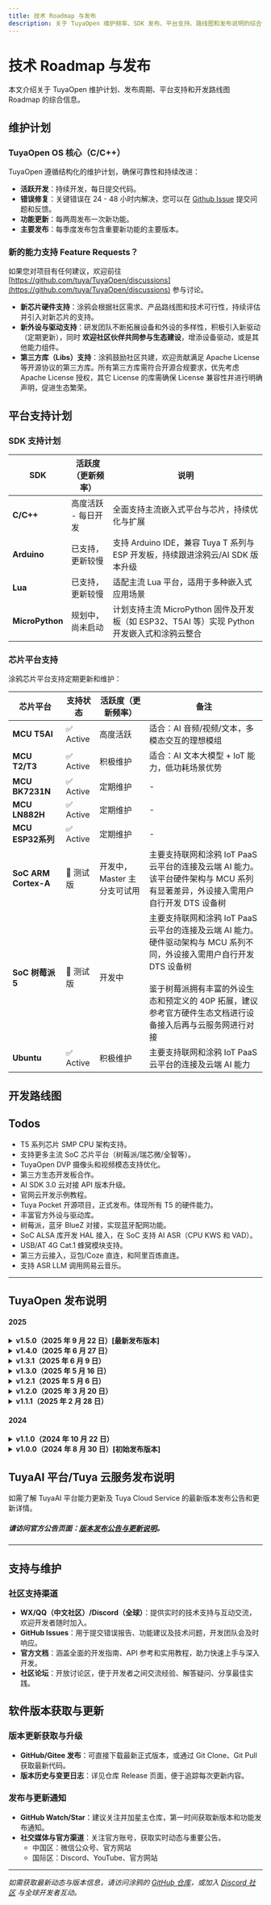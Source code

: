 ```yaml
---
title: 技术 Roadmap 与发布
description: 关于 TuyaOpen 维护频率、SDK 发布、平台支持、路线图和发布说明的综合信息
---
```


# 技术 Roadmap 与发布

本文介绍关于 TuyaOpen 维护计划、发布周期、平台支持和开发路线图 Roadmap 的综合信息。

## 维护计划

### TuyaOpen OS 核心（C/C++）

TuyaOpen 遵循结构化的维护计划，确保可靠性和持续改进：

- **活跃开发**：持续开发，每日提交代码。
- **错误修复**：关键错误在 24 - 48 小时内解决，您可以在 [Github Issue](https://github.com/tuya/TuyaOpen/issues) 提交问题和反馈。
- **功能更新**：每两周发布一次新功能。
- **主要发布**：每季度发布包含重要新功能的主要版本。

### 新的能力支持 Feature Requests？

如果您对项目有任何建议，欢迎前往 [https://github.com/tuya/TuyaOpen/discussions](https://github.com/tuya/TuyaOpen/discussions) 参与讨论。
- **新芯片硬件支持**：涂鸦会根据社区需求、产品路线图和技术可行性，持续评估并引入对新芯片的支持。
- **新外设与驱动支持**：研发团队不断拓展设备和外设的多样性，积极引入新驱动（定期更新），同时 **欢迎社区伙伴共同参与生态建设**，增添设备驱动，或是其他能力组件。
- **第三方库（Libs）支持**：涂鸦鼓励社区共建，欢迎贡献满足 Apache License 等开源协议的第三方库。所有第三方库需符合开源合规要求，优先考虑 Apache License 授权，其它 License 的库需确保 License 兼容性并进行明确声明，促进生态繁荣。

## 平台支持计划

### SDK 支持计划

| SDK             | 活跃度（更新频率）   | 说明 |
|-----------------|------------------------|------|
| **C/C++**       | 高度活跃 - 每日开发     | 全面支持主流嵌入式平台与芯片，持续优化与扩展 |
| **Arduino**     | 已支持，更新较慢        | 支持 Arduino IDE，兼容 Tuya T 系列与 ESP 开发板，持续跟进涂鸦云/AI SDK 版本升级 |
| **Lua**         | 已支持，更新较慢        | 适配主流 Lua 平台，适用于多种嵌入式应用场景 |
| **MicroPython** | 规划中，尚未启动        | 计划支持主流 MicroPython 固件及开发板（如 ESP32、T5AI 等）实现 Python 开发嵌入式和涂鸦云整合 |

### 芯片平台支持 

涂鸦芯片平台支持定期更新和维护：

| 芯片平台         | 支持状态   | 活跃度（更新频率）     | 备注 |
|------------------|------------|------------------------|-------|
| **MCU T5AI**         | ✅ Active    | 高度活跃               | 适合：AI 音频/视频/文本，多模态交互的理想模组       |
| **MCU T2/T3**        | ✅ Active    | 积极维护               | 适合：AI 文本大模型 + IoT 能力，低功耗场景优势      |
| **MCU BK7231N**      | ✅ Active    | 定期维护               | - |
| **MCU LN882H**       | ✅ Active    | 定期维护               | - |
| **MCU ESP32系列**    | ✅ Active    | 定期维护               | - |
| **SoC ARM Cortex-A** | 🚧 测试版  | 开发中，Master 主分支可试用 | 主要支持联网和涂鸦 IoT PaaS 云平台的连接及云端 AI 能力。该平台硬件架构与 MCU 系列有显著差异，外设接入需用户自行开发 DTS 设备树 |
| **SoC 树莓派5**      | 🚧 测试版  | 开发中 | 主要支持联网和涂鸦 IoT PaaS 云平台的连接及云端 AI 能力。硬件驱动架构与 MCU 系列不同，外设接入需用户自行开发 DTS 设备树<br><br>鉴于树莓派拥有丰富的外设生态和预定义的 40P 拓展，建议参考官方硬件生态文档进行设备接入后再与云服务网进行对接 |
| **Ubuntu**    | ✅ Active    | 积极维护               | 主要支持联网和涂鸦 IoT PaaS 云平台的连接及云端 AI 能力|


## 开发路线图
## Todos
- T5 系列芯片 SMP CPU 架构支持。 
- 支持更多主流 SoC 芯片平台（树莓派/瑞芯微/全智等）。
- TuyaOpen DVP 摄像头和视频模态支持优化。
- 第三方生态开发板合作。
- AI SDK 3.0 云对接 API 版本升级。
- 官网云开发示例教程。
- Tuya Pocket 开源项目，正式发布。体现所有 T5 的硬件能力。
- 丰富官方外设与驱动库。
- 树莓派，蓝牙 BlueZ 对接，实现蓝牙配网功能。
- SoC ALSA 库开发 HAL 接入，在 SoC 支持 AI ASR（CPU KWS 和 VAD）。
- USB/AT 4G Cat.1 蜂窝模块支持。
- 第三方云接入，豆包/Coze 直连，和阿里百炼直连。
- 支持 ASR LLM 调用网易云音乐。


---

## TuyaOpen 发布说明

#### **2025**

<details>
<summary><strong>v1.5.0（2025 年 9 月 22 日）[最新发布版本]</strong></summary>

**T5AI 平台与硬件支持：**
- 优化 T5AI 平台，全面支持 SMP（对称多处理）架构，提升多核性能。
- 新增多款官方与生态开发板支持，包括 `TUYA_T5AI_Pocket`、`TUYA_T5A_Core`、`WAVESHARE_T5AI_TOUCH_AMOLED_1_75` 等，丰富硬件生态。
- 新增 `tuya_t5_pocket` 游戏机应用，展示 T5AI 硬件能力。

**图形与显示：**
- 新增 LVGL V8 图形库支持，用户可在 LVGL V9 与 V8 版本间灵活切换，满足不同项目需求。
- 新增 LVGL game 应用，内置 2048、华容道、消消乐等多款经典游戏，提升交互体验。

**AI 与云端应用：**
- 新增 `camera_demo` 示例，实现摄像头接入涂鸦云，支持多种视频 sensor 驱动及示例，扩展 AI 视觉能力。
- 新增 `weather_get_demo` 示例，可通过涂鸦云获取多种格式的天气信息，便于智能场景开发。

**外设与驱动扩展：**
- 新增 T5AI DVP 多种视频 sensor 驱动及应用示例，提升视频采集与处理能力。
- 新增 IR 红外遥控接收与发送示例，支持多种红外遥控场景。
- 新增 ws2812 等多款幻彩灯珠驱动及应用示例，丰富灯光控制与创意玩法。

</details>


<details>
<summary><strong>v1.4.0（2025 年 6 月 27 日）</strong></summary>

**构建系统与跨平台支持：**
- 实现基于 Python 的构建系统架构，增强跨平台兼容性。
- 扩展 T5AI 和 ESP32 芯片系列在 Linux、Windows 和 macOS 平台的支持。
- 引入全面的构建自动化和依赖管理。

**显示与图形引擎：**
- 升级 LVGL 图形库至 v9.1.0 版本，解决 GIF 播放性能问题。
- 实现屏幕旋转功能，支持硬件加速。
- 增强显示驱动架构，支持 QSPI 和 MCU8080 接口。
- 集成三款新显示驱动：SPI ST7305、QSPI ST7735S 和 MCU8080_ST7796。
- 优化单色显示驱动兼容性，适用于嵌入式应用。

**硬件集成与驱动：**
- 优化 IO 扩展芯片 XL9555 驱动性能和可靠性。
- 增强 DNESP32-BOX ES8311 和 NS4168 开发板的硬件兼容性。
- 解决 ESP32 平台编译警告，提升代码质量。

**AI 应用与用户界面：**
- 发布双眼屏情绪机器人应用，具备先进 AI 功能。
- 增强 `chat_bot` 用户界面，优化情感显示和交互模式。

**技术改进：**
- 重构编译系统架构，提升可维护性。
- 实现全面的错误处理和日志记录机制。
- 增强内存管理和资源优化。

</details>

<details>
<summary><strong>v1.3.1（2025 年 6 月 9 日）</strong></summary>

**AI 应用与机器人技术：**
- 集成 Otto 机器人 AI 应用，具备先进运动控制算法。
- 增强 AI 语音交互，改进中断处理和响应准确性。

**开发工具与环境：**
- 实现 TuyaOpen 和平台诊断的综合日志系统。
- 引入 T5AI/ESP32 开发板专用产品 ID（PID）。
- 发布基于 Docker 的构建环境，确保一致的开发工作流程。
- 添加授权码烧录功能，实现安全设备配置。

**硬件集成与性能：**
- 集成 LED 外设驱动组件，具备先进控制功能。
- 优化示例项目编译方法，提升构建效率。
- 增强 ESP32 AI/IoT 构建系统兼容性和稳定性。
- 改进 ESP32/T5AI 显示渲染性能和视觉质量。
- 微调 ESP32-S3 开发板的音频处理算法。

**系统架构：**
- 简化构建流程，增强依赖管理。
- 改进错误报告和调试功能。
- 增强跨平台兼容性和可移植性。

</details>

<details>
<summary><strong>v1.3.0（2025 年 5 月 16 日）</strong></summary>

**AI 平台与多模态功能：**
- 集成 Tuya.AI 2.0 平台，增强语音和视频交互的多模态处理能力。
- 实现 ESP32S3 与 Tuya.AI 云服务的集成，提供先进 AI 功能。
- 优化交互响应时间和处理效率。

**硬件平台支持：**
- 扩展 T5AI 开发板支持：T5AI_Board、T5AI_EVB 和 T5AI_MOJI。
- 集成四款 ESP32S3 开发板：ESP32 面包板、正点原子 ESP32S3_BOX、waveshare esp32 1.8 AMOLED、星智 cube 0.96 OLED。
- 增强硬件抽象层，提升设备兼容性。

**应用集成与用户体验：**
- 解决 ESP32 Tuya 云 IoT 应用与 AI 应用的兼容性问题。
- 增强 `your_chat_bot` 语音交互体验，提升响应准确性和延迟。
- 升级 `your_chat_bot` 用户界面，支持表情显示和增强视觉反馈。
- 实现关键词唤醒和中断处理，支持自然对话流程。

**系统架构：**
- 改进应用隔离和资源管理。
- 增强跨平台兼容性和可移植性。
- 优化内存使用和性能指标。

</details>

<details>
<summary><strong>v1.2.1（2025 年 5 月 6 日）</strong></summary>

**平台集成：**
- 实现全面的 ESP32S3 平台支持，优化性能表现。
- 增强硬件抽象层，提升设备兼容性。

**AI 应用优化：**
- 针对 T5AI 平台架构优化 `your_chat_bot` 应用。
- 改进 AI 处理效率和响应准确性。

**系统改进：**
- 增强跨平台兼容性和稳定性。
- 改进资源管理和内存优化。

</details>

<details>
<summary><strong>v1.2.0（2025 年 3 月 20 日）</strong></summary>

**AI 平台集成：**
- 集成 Tuya.AI 支持，为 `your_chat_bot AI` 应用提供支持。
- 实现先进的自然语言处理功能。

**图形与显示框架：**
- 为 T5AI 平台集成 LVGL 图形库演示。
- 增强视觉渲染功能和用户界面组件。

**开发框架：**
- 改进应用开发工具和 API。
- 增强调试和分析功能。

</details>

<details>
<summary><strong>v1.1.1（2025 年 2 月 28 日）</strong></summary>

**音频与多媒体支持：**
- 为 T5AI_Board 实现全面的音频采集和播放功能。
- 集成先进的音频处理算法和编解码器支持。

**显示与触摸界面：**
- 添加 SPI-TFT 屏幕驱动支持：ILI9341、ST7789 和 GC9A01。
- 集成 IIC 触摸芯片驱动：GT911 和 CST816X，增强用户交互体验。

**硬件集成：**
- 实现旋钮驱动组件，具备先进控制功能。
- 为 T3 平台集成 LVGL 组件和示例。
- 扩展 BK7231N 和 LN882H 芯片架构支持。

**开发工具与安全：**
- 更新 TOS 烧录工具，支持 ESP32 系列芯片烧录功能。
- 升级编译工具 Ninja，提升构建性能。
- 添加 HTTPS 客户端示例，支持安全通信协议。

</details>

#### **2024**

<details>
<summary><strong>v1.1.0（2024 年 10 月 22 日）</strong></summary>

**平台支持与集成：**
- 实现全面的 T5 平台支持，优化性能表现。
- 扩展 ESP32/ESP32C3 平台兼容性和功能集。
- 集成 PlatformIO 开发环境，提升开发者体验。

**安全与通信：**
- 升级 TOS 工具，增强安全功能和性能改进。
- 更新 TLS 组件以支持 mbedTLS v3.5，提升加密安全性。

**开发框架：**
- 增强构建系统架构和依赖管理。
- 改进跨平台兼容性和可移植性。

</details>

<details>
<summary><strong>v1.0.0（2024 年 8 月 30 日）[初始发布版本]</strong></summary>

**核心平台架构：**
- 实现基于 TOS 命令的编译系统，简化开发工作流程。
- 建立 T2/T3/Ubuntu 平台支持，提供全面的硬件抽象。

**开发框架：**
- 引入示例项目的独立编译方法。
- 实现模块化架构，增强代码组织和可维护性。

**连接性与云集成：**
- 集成全面的连接支持：Wi-Fi、蓝牙和有线连接模式。
- 实现 Tuya 云集成，支持 IoT 设备管理和数据同步。
- 添加板载许可证读取功能，实现安全设备认证。

**系统基础：**
- 建立核心系统架构和 API 框架。
- 实现全面的错误处理和日志记录机制。

</details>


## TuyaAI 平台/Tuya 云服务发布说明
如需了解 TuyaAI 平台能力更新及 Tuya Cloud Service 的最新版本发布公告和更新详情。  
##### 请访问官方公告页面：[版本发布公告与更新说明](https://developer.tuya.com/cn/docs/iot/announcement-update?id=Ka5o4ytv9ihvq)。

---

## 支持与维护

### 社区支持渠道

- **WX/QQ（中文社区）/Discord（全球）**：提供实时的技术支持与互动交流，欢迎开发者随时加入。
- **GitHub Issues**：用于提交错误报告、功能建议及技术问题，开发团队会及时响应。
- **官方文档**：涵盖全面的开发指南、API 参考和实用教程，助力快速上手与深入开发。
- **社区论坛**：开放讨论区，便于开发者之间交流经验、解答疑问、分享最佳实践。

## 软件版本获取与更新

### 版本更新获取与升级

- **GitHub/Gitee 发布**：可直接下载最新正式版本，或通过 Git Clone、Git Pull 获取最新代码。
- **版本历史与变更日志**：详见仓库 Release 页面，便于追踪每次更新内容。

### 发布与更新通知

- **GitHub Watch/Star**：建议关注并加星主仓库，第一时间获取新版本和功能发布通知。
- **社交媒体与官方渠道**：关注官方账号，获取实时动态与重要公告。
    - 中国区：微信公众号、官方网站
    - 国际区：Discord、YouTube、官方网站

---

*如需获取最新动态与版本信息，请访问涂鸦的 [GitHub 仓库](https://github.com/tuya/TuyaOpen)，或加入 [Discord 社区](https://discord.gg/cbGrBjx7) 与全球开发者互动。*
